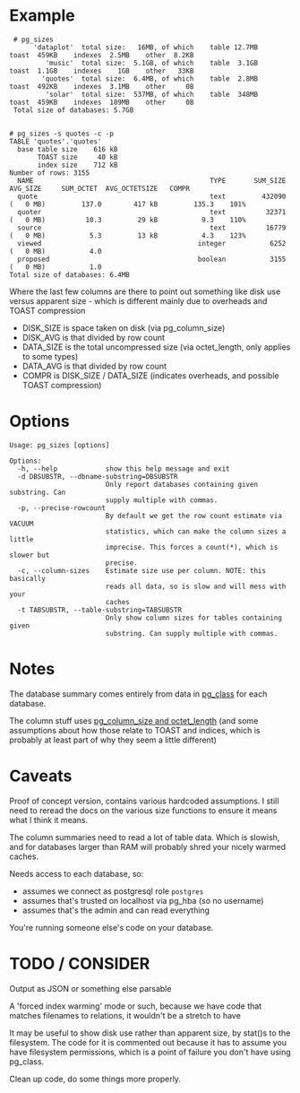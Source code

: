 # Example

     # pg_sizes
          'dataplot'  total size:   16MB, of which    table 12.7MB    toast  459KB    indexes  2.5MB    other  8.2KB
             'music'  total size:  5.1GB, of which    table  3.1GB    toast  1.1GB    indexes    1GB    other   33KB
            'quotes'  total size:  6.4MB, of which    table  2.8MB    toast  492KB    indexes  3.1MB    other     0B
             'solar'  total size:  537MB, of which    table  348MB    toast  459KB    indexes  189MB    other     0B
     Total size of databases: 5.7GB


    # pg_sizes -s quotes -c -p
    TABLE 'quotes'.'quotes'
      base table size    616 kB
           TOAST size     40 kB
           index size    712 kB
    Number of rows: 3155
      NAME                                            TYPE       SUM_SIZE                AVG_SIZE     SUM_OCTET  AVG_OCTETSIZE   COMPR
      quote                                           text         432090 (   0 MB)         137.0        417 kB         135.3    101%
      quoter                                          text          32371 (   0 MB)          10.3         29 kB           9.3    110%
      source                                          text          16779 (   0 MB)           5.3         13 kB           4.3    123%
      viewed                                       integer           6252 (   0 MB)           4.0
      proposed                                     boolean           3155 (   0 MB)           1.0
    Total size of databases: 6.4MB

 Where the last few columns are there to point out something like disk use versus apparent size - which is different mainly due to overheads and TOAST compression
 - DISK_SIZE is space taken on disk (via pg_column_size)
 - DISK_AVG is that divided by row count
 - DATA_SIZE is the total uncompressed size (via octet_length, only applies to some types)
 - DATA_AVG is that divided by row count
 - COMPR is DISK_SIZE / DATA_SIZE (indicates overheads, and possible TOAST compression)
 
# Options

```
Usage: pg_sizes [options]

Options:
  -h, --help            show this help message and exit
  -d DBSUBSTR, --dbname-substring=DBSUBSTR
                        Only report databases containing given substring. Can
                        supply multiple with commas.
  -p, --precise-rowcount
                        By default we get the row count estimate via VACUUM
                        statistics, which can make the column sizes a little
                        imprecise. This forces a count(*), which is slower but
                        precise.
  -c, --column-sizes    Estimate size use per column. NOTE: this basically
                        reads all data, so is slow and will mess with your
                        caches
  -t TABSUBSTR, --table-substring=TABSUBSTR
                        Only show column sizes for tables containing given
                        substring. Can supply multiple with commas.
```


# Notes

The database summary comes entirely from data in [pg_class](https://www.postgresql.org/docs/9.6/catalog-pg-class.html) for each database. 

The column stuff uses [pg_column_size and octet_length](https://www.postgresql.org/docs/9.6/functions-admin.html#FUNCTIONS-ADMIN-DBOBJECT)
(and some assumptions about how those relate to TOAST and indices, which is probably at least part of why they seem a little different)


# Caveats

Proof of concept version, contains various hardcoded assumptions.
I still need to reread the docs on the various size functions to ensure it means what I think it means.

The column summaries need to read a lot of table data. Which is slowish, and for databases larger than RAM will probably shred your nicely warmed caches.

Needs access to each database, so:
- assumes we connect as postgresql role `postgres`
- assumes that's trusted on localhost via pg_hba (so no username)
- assumes that's the admin and can read everything

You're running someone else's code on your database.


# TODO / CONSIDER

Output as JSON or something else parsable

A 'forced index warming' mode or such, because we have code that matches filenames to relations, it wouldn't be a stretch to have 

It may be useful to show disk use rather than apparent size, by stat()s to the filesystem. The code for it is commented out because it has to assume you have filesystem permissions, which is a point of failure you don't have using pg_class.

Clean up code, do some things more properly.
